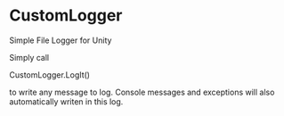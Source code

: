 # CustomLogger
Simple File Logger for Unity

Simply call

CustomLogger.LogIt()

to write any message to log. 
Console messages and exceptions will also automatically writen in this log.